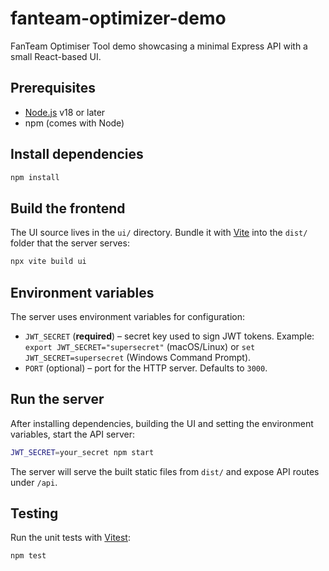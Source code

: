 # fanteam-optimizer-demo

FanTeam Optimiser Tool demo showcasing a minimal Express API with a small React-based UI.

## Prerequisites
- [Node.js](https://nodejs.org/) v18 or later
- npm (comes with Node)

## Install dependencies
```bash
npm install
```

## Build the frontend
The UI source lives in the `ui/` directory. Bundle it with [Vite](https://vitejs.dev/) into the `dist/` folder that the server serves:

```bash
npx vite build ui
```

## Environment variables
The server uses environment variables for configuration:

- `JWT_SECRET` (**required**) – secret key used to sign JWT tokens. Example: `export JWT_SECRET="supersecret"` (macOS/Linux) or `set JWT_SECRET=supersecret` (Windows Command Prompt).
- `PORT` (optional) – port for the HTTP server. Defaults to `3000`.

## Run the server
After installing dependencies, building the UI and setting the environment variables, start the API server:

```bash
JWT_SECRET=your_secret npm start
```

The server will serve the built static files from `dist/` and expose API routes under `/api`.

## Testing
Run the unit tests with [Vitest](https://vitest.dev/):

```bash
npm test
```

